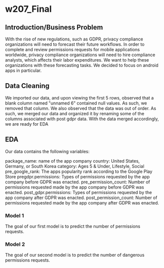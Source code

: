 # w207_Final

## Introduction/Business Problem

With the rise of new regulations, such as GDPR, privacy compliance organizations will need to forecast their future workflows. In order to complete and review permissions requests for mobile applications worldwide, privacy compliance organizations will need to hire compliance analysts, which affects their labor expenditures. We want to help these organizations with these forecasting tasks. We decided to focus on android apps in particular.

## Data Cleaning

We imported our data, and upon viewing the first 5 rows, observed that a blank column named "unnamed 6" contained null values. As such, we removed that column. We also observed that the data was out of order. As such, we merged our data and organized it by renaming some of the columns associated with post gdpr data. With the data merged accordingly, we are ready for EDA

## EDA
Our data contains the following variables: 

package_name: name of the app company
country: United States, Germany, or South Korea
category: Ages 5 & Under, Lifestyle, Social
pre_google_rank: The apps popularity rank according to the Google Play Store
pregdpr.permissions:	Types of permissions requested by the app company before GDPR was enacted.
pre_permission_count:	Number of permissions requested made by the app company before GDPR was enacted.
post_gdpr.permissions: Types of permissions requested by the app company after GDPR was enacted.
post_permission_count: Number of permissions requested made by the app company after GDPR was enacted.


### Model 1
The goal of our first model is to predict the number of permissions requests. 


### Model 2
The goal of our second model is to predict the number of dangerous permissions requests.


